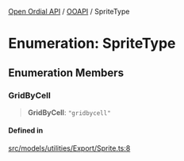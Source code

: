 [Open Ordial API](../../README.md) / [OOAPI](../README.md) / SpriteType

# Enumeration: SpriteType

## Enumeration Members

### GridByCell

> **GridByCell**: `"gridbycell"`

#### Defined in

[src/models/utilities/Export/Sprite.ts:8](https://github.com/open-ordinal/open-ordinal-api/blob/88ef2e4467b13c07bb5a3ef3483343248c1aa38d/src/models/utilities/Export/Sprite.ts#L8)
